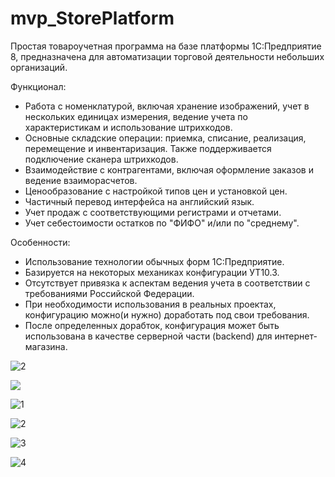# mvp_StorePlatform

Простая товароучетная программа на базе платформы 1С:Предприятие 8, предназначена для автоматизации торговой деятельности небольших организаций.

Функционал:

- Работа с номенклатурой, включая хранение изображений, учет в нескольких единицах измерения, ведение учета по характеристикам и использование штрихкодов.
- Основные складские операции: приемка, списание, реализация, перемещение и инвентаризация. Также поддерживается подключение сканера штрихкодов.
- Взаимодействие с контрагентами, включая оформление заказов и ведение взаиморасчетов.
- Ценообразование с настройкой типов цен и установкой цен.
- Частичный перевод интерфейса на английский язык.
- Учет продаж с соответствующими регистрами и отчетами.
- Учет себестоимости остатков по "ФИФО" и/или по "среднему". 

Особенности:

- Использование технологии обычных форм 1С:Предприятие.
- Базируется на некоторых механиках конфигурации УТ10.3.
- Отсутствует привязка к аспектам ведения учета в соответствии с требованиями Российской Федерации.
- При необходимости использования в реальных проектах, конфигурацию можно(и нужно) доработать под свои требования.
- После определенных дорабток, конфигурация может быть использована в качестве серверной части (backend) для интернет-магазина.


![2](https://user-images.githubusercontent.com/82776515/185469136-fe674c84-1bf9-44e6-829d-c795e7d9c85f.JPG)

![](https://github.com/idalgo-2021/mvp_StorePlatform/assets/82776515/12a43d60-4f62-4326-983e-dd5093ed390f)

![1](https://user-images.githubusercontent.com/82776515/185807941-f1ed12cb-3d6b-4c2d-8fc6-adad91e6584e.JPG)

![2](https://user-images.githubusercontent.com/82776515/185807947-0324f239-65ec-4336-b44b-64292c6eab27.JPG)

![3](https://user-images.githubusercontent.com/82776515/185807952-300fb91b-3719-47ea-82e7-b4d4399cc212.JPG)

![4](https://user-images.githubusercontent.com/82776515/185807958-1fcc31b4-f7c0-403b-a84a-5da6e25e72b8.JPG)


